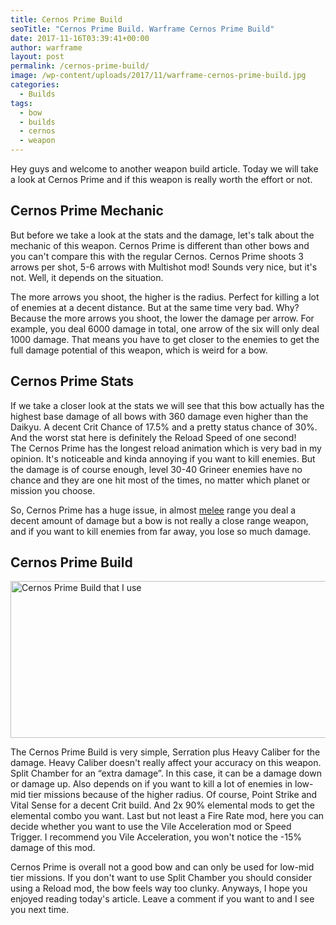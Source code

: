 ```yaml
---
title: Cernos Prime Build
seoTitle: "Cernos Prime Build. Warframe Cernos Prime Build"
date: 2017-11-16T03:39:41+00:00
author: warframe
layout: post
permalink: /cernos-prime-build/
image: /wp-content/uploads/2017/11/warframe-cernos-prime-build.jpg
categories:
  - Builds
tags:
  - bow
  - builds
  - cernos
  - weapon
---
```

Hey guys and welcome to another weapon build article. Today we will take a look at Cernos Prime and if this weapon is really worth the effort or not. <!--more-->

## Cernos Prime Mechanic

But before we take a look at the stats and the damage, let's talk about the mechanic of this weapon. Cernos Prime is different than other bows and you can't compare this with the regular Cernos. Cernos Prime shoots 3 arrows per shot, 5-6 arrows with Multishot mod! Sounds very nice, but it's not. Well, it depends on the situation.

The more arrows you shoot, the higher is the radius. Perfect for killing a lot of enemies at a decent distance. But at the same time very bad. Why? Because the more arrows you shoot, the lower the damage per arrow. For example, you deal 6000 damage in total, one arrow of the six will only deal 1000 damage. That means you have to get closer to the enemies to get the full damage potential of this weapon, which is weird for a bow.

## Cernos Prime Stats

If we take a closer look at the stats we will see that this bow actually has the highest base damage of all bows with 360 damage even higher than the Daikyu. A decent Crit Chance of 17.5% and a pretty status chance of 30%. And the worst stat here is definitely the Reload Speed of one second! The Cernos Prime has the longest reload animation which is very bad in my opinion. It's noticeable and kinda annoying if you want to kill enemies. But the damage is of course enough, level 30-40 Grineer enemies have no chance and they are one hit most of the times, no matter which planet or mission you choose.

So, Cernos Prime has a huge issue, in almost [melee](https://warframeblog.com/melee-weapons/) range you deal a decent amount of damage but a bow is not really a close range weapon, and if you want to kill enemies from far away, you lose so much damage.

## Cernos Prime Build

<img src="https://warframeblog.com/wp-content/uploads/2017/11/cernos-prime-build-1024x343.png" title="Warframe Cernos Prime Build" alt="Cernos Prime Build that I use" width="750" height="251" class="alignnone size-large wp-image-1390" srcset="https://warframeblog.com/wp-content/uploads/2017/11/cernos-prime-build-1024x343.png 1024w, https://warframeblog.com/wp-content/uploads/2017/11/cernos-prime-build-300x100.png 300w, https://warframeblog.com/wp-content/uploads/2017/11/cernos-prime-build-768x257.png 768w" sizes="(max-width: 750px) 100vw, 750px" />

The Cernos Prime Build is very simple, Serration plus Heavy Caliber for the damage. Heavy Caliber doesn't really affect your accuracy on this weapon. Split Chamber for an &#8220;extra damage&#8221;. In this case, it can be a damage down or damage up. Also depends on if you want to kill a lot of enemies in low-mid tier missions because of the higher radius. Of course, Point Strike and Vital Sense for a decent Crit build. And 2x 90% elemental mods to get the elemental combo you want. Last but not least a Fire Rate mod, here you can decide whether you want to use the Vile Acceleration mod or Speed Trigger. I recommend you Vile Acceleration, you won't notice the -15% damage of this mod.

Cernos Prime is overall not a good bow and can only be used for low-mid tier missions. If you don't want to use Split Chamber you should consider using a Reload mod, the bow feels way too clunky. Anyways, I hope you enjoyed reading today's article. Leave a comment if you want to and I see you next time.